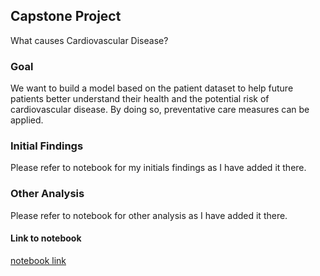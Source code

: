 ## Capstone Project

What causes Cardiovascular Disease?

### Goal

We want to build a model based on the patient dataset to help future patients better understand their health and the potential risk of cardiovascular disease. By doing so, preventative care measures can be applied. 

### Initial Findings

Please refer to notebook for my initials findings as I have added it there.

### Other Analysis

Please refer to notebook for other analysis as I have added it there.

#### Link to notebook

[notebook link](https://github.com/seyfullah642/ml-and-ai/blob/main/uc-berkley/captsone/capstone.ipynb)